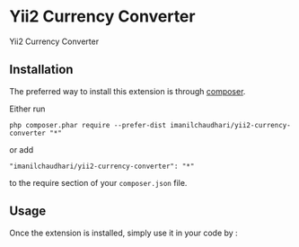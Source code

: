 Yii2 Currency Converter
=======================
Yii2 Currency Converter

Installation
------------

The preferred way to install this extension is through [composer](http://getcomposer.org/download/).

Either run

```
php composer.phar require --prefer-dist imanilchaudhari/yii2-currency-converter "*"
```

or add

```
"imanilchaudhari/yii2-currency-converter": "*"
```

to the require section of your `composer.json` file.


Usage
-----

Once the extension is installed, simply use it in your code by  :

```php


```